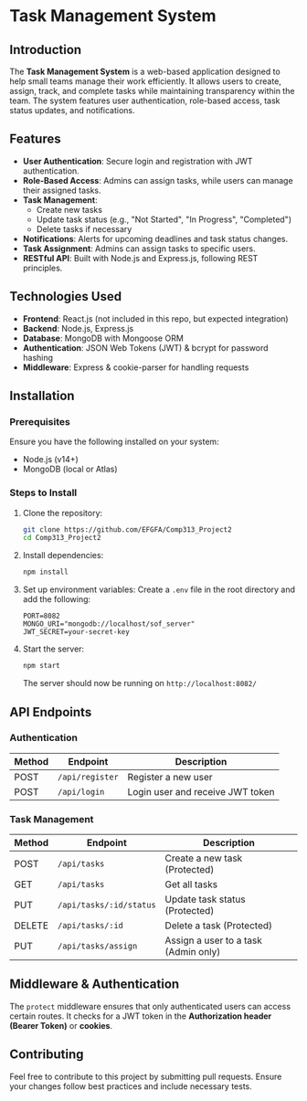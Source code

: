 # Task Management System

## Introduction
The **Task Management System** is a web-based application designed to help small teams manage their work efficiently. It allows users to create, assign, track, and complete tasks while maintaining transparency within the team. The system features user authentication, role-based access, task status updates, and notifications.

## Features
- **User Authentication**: Secure login and registration with JWT authentication.
- **Role-Based Access**: Admins can assign tasks, while users can manage their assigned tasks.
- **Task Management**:
  - Create new tasks
  - Update task status (e.g., "Not Started", "In Progress", "Completed")
  - Delete tasks if necessary
- **Notifications**: Alerts for upcoming deadlines and task status changes.
- **Task Assignment**: Admins can assign tasks to specific users.
- **RESTful API**: Built with Node.js and Express.js, following REST principles.

## Technologies Used
- **Frontend**: React.js (not included in this repo, but expected integration)
- **Backend**: Node.js, Express.js
- **Database**: MongoDB with Mongoose ORM
- **Authentication**: JSON Web Tokens (JWT) & bcrypt for password hashing
- **Middleware**: Express & cookie-parser for handling requests

## Installation
### Prerequisites
Ensure you have the following installed on your system:
- Node.js (v14+)
- MongoDB (local or Atlas)

### Steps to Install
1. Clone the repository:
   ```sh
   git clone https://github.com/EFGFA/Comp313_Project2
   cd Comp313_Project2
   ```
2. Install dependencies:
   ```sh
   npm install
   ```
3. Set up environment variables:
   Create a `.env` file in the root directory and add the following:
   ```env
   PORT=8082
   MONGO_URI="mongodb://localhost/sof_server"
   JWT_SECRET=your-secret-key
   ```
4. Start the server:
   ```sh
   npm start
   ```
   The server should now be running on `http://localhost:8082/`

## API Endpoints
### Authentication
| Method | Endpoint        | Description |
|--------|----------------|-------------|
| POST   | `/api/register` | Register a new user |
| POST   | `/api/login`    | Login user and receive JWT token |

### Task Management
| Method | Endpoint             | Description |
|--------|----------------------|-------------|
| POST   | `/api/tasks`         | Create a new task (Protected) |
| GET    | `/api/tasks`         | Get all tasks |
| PUT    | `/api/tasks/:id/status` | Update task status (Protected) |
| DELETE | `/api/tasks/:id`     | Delete a task (Protected) |
| PUT    | `/api/tasks/assign`  | Assign a user to a task (Admin only) |

## Middleware & Authentication
The `protect` middleware ensures that only authenticated users can access certain routes. It checks for a JWT token in the **Authorization header (Bearer Token)** or **cookies**.

## Contributing
Feel free to contribute to this project by submitting pull requests. Ensure your changes follow best practices and include necessary tests.

